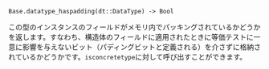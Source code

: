 ```
Base.datatype_haspadding(dt::DataType) -> Bool
```

この型のインスタンスのフィールドがメモリ内でパッキングされているかどうかを返します。すなわち、構造体のフィールドに適用されたときに等価テストに一意に影響を与えないビット（パディングビットと定義される）を介さずに格納されているかどうかです。`isconcretetype`に対して呼び出すことができます。
